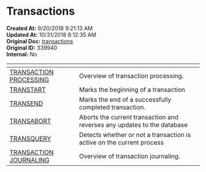 # Transactions

**Created At:** 9/20/2018 9:21:13 AM  
**Updated At:** 10/31/2018 8:12:35 AM  
**Original Doc:** [transactions](https://docs.jbase.com/49273-transactions/transactions)  
**Original ID:** 339940  
**Internal:** No  



| <!----> | <!----> |
| --- | --- |
| [TRANSACTION PROCESSING](./../transaction-processing) | Overview of transaction processing. |
| [TRANSTART](./../../../jbase-basic-%28jbc%29/transtart) | Marks the beginning of a transaction |
| [TRANSEND](./../../../jbase-basic-%28jbc%29/transend) | Marks the end of a successfully completed transaction. |
| [TRANSABORT](./../../../jbase-basic-%28jbc%29/transabort) | Aborts the current transaction and reverses any updates to the database |
| [TRANSQUERY](./../../../jbase-basic-%28jbc%29/transquery) | Detects whether or not a transaction is active on the current process |
| [TRANSACTION JOURNALING](transaction-journaling-index) | Overview of transaction journaling. |

